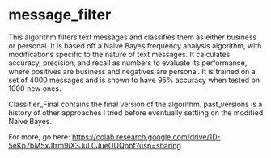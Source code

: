 # message_filter
This algorithm filters text messages and classifies them as either business or personal. It is based off a Naive Bayes frequency analysis algorithm, with modifications specific to the nature of text messages. It calculates accuracy, precision, and recall as numbers to evaluate its performance, where positives are business and negatives are personal. It is trained on a set of 4000 messages and is shown to have 95% accuracy when tested on 1000 new ones.

Classifier_Final contains the final version of the algorithm. past_versions is a history of other approaches I tried before eventually settling on the modified Naive Bayes.

For more, go here: https://colab.research.google.com/drive/1D-5eKp7bM5xJtrm9iX3JuL0JueOUQpbf?usp=sharing
